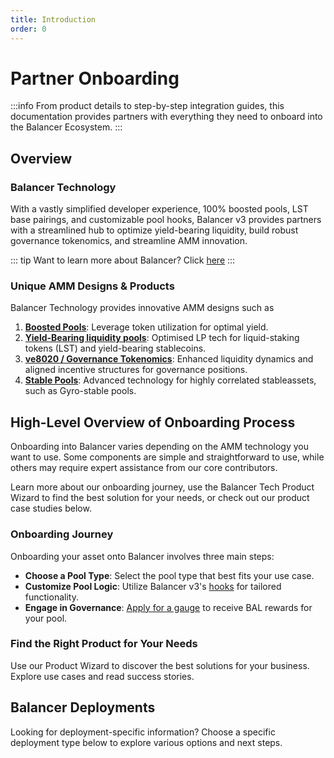 ```yaml
---
title: Introduction
order: 0
---
```


# Partner Onboarding

:::info
From product details to step-by-step integration guides, this documentation provides partners with everything they need to onboard into the Balancer Ecosystem.
:::

## Overview

### Balancer Technology

With a vastly simplified developer experience, 100% boosted pools, LST base pairings, and customizable pool hooks, Balancer v3 provides partners with a streamlined hub to optimize yield-bearing liquidity, build robust governance tokenomics, and streamline AMM innovation. 

::: tip
Want to learn more about Balancer? Click [here](../../concepts/core-concepts/introduction.md)
:::

### Unique AMM Designs & Products

Balancer Technology provides innovative AMM designs such as

1. **[Boosted Pools](./products/boostedpools.md)**: Leverage token utilization for optimal yield.
2. **[Yield-Bearing liquidity pools](products/lstandlrt.md)**: Optimised LP tech for liquid-staking tokens (LST) and yield-bearing stablecoins.
3. **[ve8020 / Governance Tokenomics](products/ve8020.md)**: Enhanced liquidity dynamics and aligned incentive structures for governance positions.
4. **[Stable Pools](products/stablecoinliquidity.md)**: Advanced technology for highly correlated stableassets, such as Gyro-stable pools.

## High-Level Overview of Onboarding Process

Onboarding into Balancer varies depending on the AMM technology you want to use. Some components are simple and straightforward to use, while others may require expert assistance from our core contributors.

Learn more about our onboarding journey, use the Balancer Tech Product Wizard to find the best solution for your needs, or check out our product case studies  below.


### Onboarding Journey
Onboarding your asset onto Balancer involves three main steps:
- **Choose a Pool Type**: Select the pool type that best fits your use case.
- **Customize Pool Logic**: Utilize Balancer v3's [hooks](../../concepts/core-concepts/hooks.md) for tailored functionality. 
- **Engage in Governance**: [Apply for a gauge](../balancer-v2/gauge-onboarding.md) to receive BAL rewards for your pool.

### Find the Right Product for Your Needs

Use our Product Wizard to discover the best solutions for your business. Explore use cases and read success stories.
<DecisionTree />

## Balancer Deployments

Looking for deployment-specific information? Choose a specific deployment type below to explore various options and next steps.
<PartnerOnboarding />

